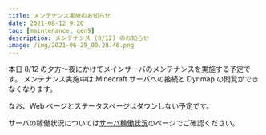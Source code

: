 ```yaml
---
title: メンテナンス実施のお知らせ
date: 2021-08-12 9:20
tag: [maintenance, gen9]
description: メンテナンス (8/12) のお知らせ
image: /img/2021-06-29_00.28.46.png
---
```


本日 8/12 の夕方～夜にかけてメインサーバのメンテナンスを実施する予定です。
メンテナンス実施中は Minecraft サーバへの接続と Dynmap の閲覧ができなくなります。

なお、Web ページとステータスページはダウンしない予定です。

サーバの稼働状況については[サーバ稼働状況](/status)のページでご確認ください。
